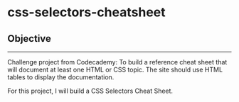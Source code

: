 # css-selectors-cheatsheet

## Objective

---

Challenge project from Codecademy: To build a reference cheat sheet that will document at least one HTML or CSS topic. The site should use HTML tables to display the documentation.

For this project, I will build a CSS Selectors Cheat Sheet.